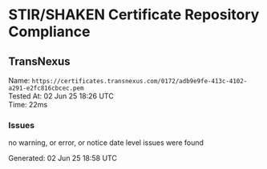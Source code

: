 # STIR/SHAKEN Certificate Repository Compliance

## TransNexus

Name: `https://certificates.transnexus.com/0172/adb9e9fe-413c-4102-a291-e2fc816cbcec.pem`\
Tested At: 02 Jun 25 18:26 UTC\
Time: 22ms

### Issues

no warning, or error, or notice date level issues were found

Generated: 02 Jun 25 18:58 UTC